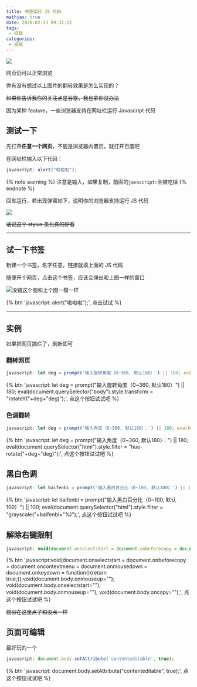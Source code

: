 ```yaml
---
title: 书签运行 JS 代码
mathjax: true
date: 2020-02-23 09:31:12
tags:
 - 捣鼓
categories:
 - 捣鼓
---
```


![](https://cdn.xecades.xyz/image/BookmarkJS-pic1.png)

网页仍可以正常浏览

你有没有想过以上图片的翻转效果是怎么实现的？

~~如果你告诉我你的关注点是谷歌，我也拿你没办法~~

<!-- more -->

因为某种 feature，一些浏览器支持在网址栏运行 Javascript 代码

## 测试一下

先打开**任意一个网页**，不能是浏览器内置页，就打开百度吧

在网址栏输入以下代码：

```javascript
javascript: alert("啦啦啦");
```

{% note warning %}
注意是输入，如果复制，前面的`javascript:`会被吃掉
{% endnote %}

回车运行，若出现弹窗如下，说明你的浏览器支持运行 JS 代码

![](https://cdn.xecades.xyz/image/BookmarkJS-pic2.png)

~~话说这个 stylus 美化真的好看~~

---
## 试一下书签

新建一个书签，名字任意，链接就填上面的 JS 代码

随便开个网页，点击这个书签，应该会弹出和上图一样的窗口

![没错这个图和上个图一模一样](https://cdn.xecades.xyz/image/BookmarkJS-pic2.png)

{% btn 'javascript: alert(&quot;啦啦啦&quot;);', 点击试试 %}

---

## 实例

如果把网页搞烂了，刷新即可

### 翻转网页

```javascript
javascript: let deg = prompt('输入旋转角度（0~360, 默认180）') || 180; eval(document.querySelector('body').style.transform = "rotateY("+deg+"deg)");
```

{% btn 'javascript: let deg = prompt(&quot;输入旋转角度（0~360&#44; 默认180）&quot;) || 180; eval(document.querySelector(&quot;body&quot;).style.transform = &quot;rotateY(&quot;+deg+&quot;deg)&quot;);', 点这个按钮试试吧 %}

### 色调翻转

```javascript
javascript: let deg = prompt('输入角度（0~360, 默认180）：') || 180; eval(document.querySelector('html').style.filter = "hue-rotate("+deg+"deg)");
```

{% btn 'javascript: let deg = prompt(&quot;输入角度（0~360&#44; 默认180）：&quot;) || 180; eval(document.querySelector(&quot;html&quot;).style.filter = &quot;hue-rotate(&quot;+deg+&quot;deg)&quot;);', 点这个按钮试试吧 %}

## 黑白色调

```javascript
javascript: let baifenbi = prompt('输入黑白百分比（0~100, 默认100）') || 100; eval(document.querySelector('html').style.filter = "grayscale("+baifenbi+"%)");
```

{% btn 'javascript: let baifenbi = prompt(&quot;输入黑白百分比（0~100&#44; 默认100）&quot;) || 100; eval(document.querySelector(&quot;html&quot;).style.filter = &quot;grayscale(&quot;+baifenbi+&quot;%)&quot;);', 点这个按钮试试吧 %}

## 解除右键限制

```javascript
javascript: void(document.onselectstart = document.onbeforecopy = document.oncontextmenu = document.onmousedown = document.onkeydown = function(){return true;});void(document.body.onmouseup=''); void(document.body.onselectstart=''); void(document.body.onmouseup=''); void(document.body.oncopy='');
```

{% btn 'javascript:void(document.onselectstart = document.onbeforecopy = document.oncontextmenu = document.onmousedown = document.onkeydown = function(){return true;});void(document.body.onmouseup=&quot;&quot;); void(document.body.onselectstart=&quot;&quot;); void(document.body.onmouseup=&quot;&quot;); void(document.body.oncopy=&quot;&quot;);', 点这个按钮试试吧 %}

~~貌似在这里点了和没点一样~~

## 页面可编辑

最好玩的一个

```javascript
javascript: document.body.setAttribute('contenteditable', true);
```

{% btn 'javascript: document.body.setAttribute(&quot;contenteditable&quot;&#44; true);', 点这个按钮试试吧 %}